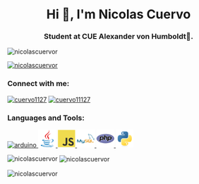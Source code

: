 <h1 align="center">Hi 👋, I'm Nicolas Cuervo</h1>
<h3 align="center">Student at CUE Alexander von Humboldt🌟.</h3>

<p align="left"> <img src="https://komarev.com/ghpvc/?username=nicolascuervor&label=Profile%20views&color=0e75b6&style=flat" alt="nicolascuervor" /> </p>

<p align="left"> <a href="https://github.com/ryo-ma/github-profile-trophy"><img src="https://github-profile-trophy.vercel.app/?username=nicolascuervor" alt="nicolascuervor" /></a> </p>

<h3 align="left">Connect with me:</h3>
<p align="left">
<a href="https://twitter.com/cuervo1127" target="blank"><img align="center" src="https://raw.githubusercontent.com/rahuldkjain/github-profile-readme-generator/master/src/images/icons/Social/twitter.svg" alt="cuervo1127" height="30" width="40" /></a>
<a href="https://instagram.com/cuervo11127" target="blank"><img align="center" src="https://raw.githubusercontent.com/rahuldkjain/github-profile-readme-generator/master/src/images/icons/Social/instagram.svg" alt="cuervo11127" height="30" width="40" /></a>
</p>

<h3 align="left">Languages and Tools:</h3>
<p align="left"> <a href="https://www.arduino.cc/" target="_blank" rel="noreferrer"> <img src="https://cdn.worldvectorlogo.com/logos/arduino-1.svg" alt="arduino" width="40" height="40"/> </a> <a href="https://www.java.com" target="_blank" rel="noreferrer"> <img src="https://raw.githubusercontent.com/devicons/devicon/master/icons/java/java-original.svg" alt="java" width="40" height="40"/> </a> <a href="https://developer.mozilla.org/en-US/docs/Web/JavaScript" target="_blank" rel="noreferrer"> <img src="https://raw.githubusercontent.com/devicons/devicon/master/icons/javascript/javascript-original.svg" alt="javascript" width="40" height="40"/> </a> <a href="https://www.mysql.com/" target="_blank" rel="noreferrer"> <img src="https://raw.githubusercontent.com/devicons/devicon/master/icons/mysql/mysql-original-wordmark.svg" alt="mysql" width="40" height="40"/> </a> <a href="https://www.php.net" target="_blank" rel="noreferrer"> <img src="https://raw.githubusercontent.com/devicons/devicon/master/icons/php/php-original.svg" alt="php" width="40" height="40"/> </a> <a href="https://www.python.org" target="_blank" rel="noreferrer"> <img src="https://raw.githubusercontent.com/devicons/devicon/master/icons/python/python-original.svg" alt="python" width="40" height="40"/> </a> </p>

<p><img align="left" src="https://github-readme-stats.vercel.app/api/top-langs?username=nicolascuervor&show_icons=true&locale=en&layout=compact" alt="nicolascuervor" /></p>

<p>&nbsp;<img align="center" src="https://github-readme-stats.vercel.app/api?username=nicolascuervor&show_icons=true&locale=en" alt="nicolascuervor" /></p>

<p><img align="center" src="https://github-readme-streak-stats.herokuapp.com/?user=nicolascuervor&" alt="nicolascuervor" /></p>
